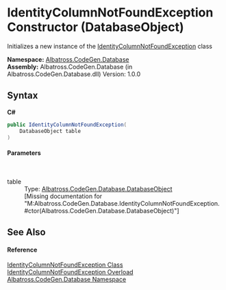 # IdentityColumnNotFoundException Constructor (DatabaseObject)
 

Initializes a new instance of the <a href="5A7A6C19.md">IdentityColumnNotFoundException</a> class

**Namespace:**&nbsp;<a href="E11F5D98.md">Albatross.CodeGen.Database</a><br />**Assembly:**&nbsp;Albatross.CodeGen.Database (in Albatross.CodeGen.Database.dll) Version: 1.0.0

## Syntax

**C#**<br />
``` C#
public IdentityColumnNotFoundException(
	DatabaseObject table
)
```


#### Parameters
&nbsp;<dl><dt>table</dt><dd>Type: <a href="69114895.md">Albatross.CodeGen.Database.DatabaseObject</a><br />\[Missing <param name="table"/> documentation for "M:Albatross.CodeGen.Database.IdentityColumnNotFoundException.#ctor(Albatross.CodeGen.Database.DatabaseObject)"\]</dd></dl>

## See Also


#### Reference
<a href="5A7A6C19.md">IdentityColumnNotFoundException Class</a><br /><a href="E28E054C.md">IdentityColumnNotFoundException Overload</a><br /><a href="E11F5D98.md">Albatross.CodeGen.Database Namespace</a><br />